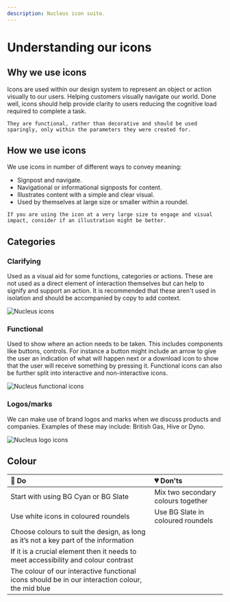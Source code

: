 ```yaml
---
description: Nucleus icon suite.
---
```


# Understanding our icons

## Why we use icons

Icons are used within our design system to represent an object or action visually to our users. Helping customers visually navigate our world. Done well, icons should help provide clarity to users reducing the cognitive load required to complete a task.  

```
They are functional, rather than decorative and should be used sparingly, only within the parameters they were created for.
```

## How we use icons

We use icons in number of different ways to convey meaning:

* Signpost and navigate.
* Navigational or informational signposts for content.
* Illustrates content with a simple and clear visual.
* Used by themselves at large size or smaller within a roundel.

```
If you are using the icon at a very large size to engage and visual impact, consider if an illustration might be better.
```

## Categories

### Clarifying

Used as a visual aid for some functions, categories or actions. These are not used as a direct element of interaction themselves but can help to signify and support an action. It is recommended that these aren't used in isolation and should be accompanied by copy to add context.

![Nucleus icons](https://user-images.githubusercontent.com/43471890/62045153-90292000-b1fc-11e9-9e03-d0d964088d8e.jpg)

### Functional

Used to show where an action needs to be taken. This includes components like buttons, controls. For instance a button might include an arrow to give the user an indication of what will happen next or a download icon to show that the user will receive something by pressing it. Functional icons can also be further split into interactive and non-interactive icons.

![Nucleus functional icons](https://user-images.githubusercontent.com/43471890/62045185-a59e4a00-b1fc-11e9-9a22-8ca429fdaadf.jpg)

### Logos/marks

We can make use of brand logos and marks when we discuss products and companies. Examples of these may include: British Gas, Hive or Dyno.

![Nucleus logo icons](https://user-images.githubusercontent.com/43471890/62045227-bcdd3780-b1fc-11e9-9b68-feaf41b9ad67.jpg)

## Colour

| 💚 Do | 💔 Don'ts |
| :--- | :--- |
| Start with using BG Cyan or BG Slate | Mix two secondary colours together |
| Use white icons in coloured roundels | Use BG Slate in coloured roundels |
| Choose colours to suit the design, as long as it’s not a key part of the information | |
| If it is a crucial element then it needs to meet accessibility and colour contrast | |
| The colour of our interactive functional icons should be in our interaction colour, the mid blue | |
